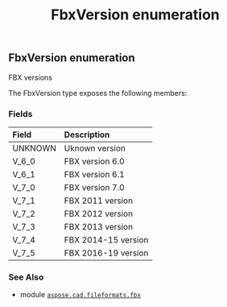 ﻿---
title: FbxVersion enumeration
second_title: Aspose.CAD for Python via .NET API References
description: 
type: docs
weight: 30
url: /aspose.cad.fileformats.fbx/fbxversion/
is_root: false
---

## FbxVersion enumeration

FBX versions



The FbxVersion type exposes the following members:

### Fields
| Field | Description |
| :- | :- |
| UNKNOWN | Uknown version |
| V_6_0 | FBX version 6.0 |
| V_6_1 | FBX version 6.1 |
| V_7_0 | FBX version 7.0 |
| V_7_1 | FBX 2011 version |
| V_7_2 | FBX 2012 version |
| V_7_3 | FBX 2013 version |
| V_7_4 | FBX 2014-15 version |
| V_7_5 | FBX 2016-19 version |



### See Also
* module [`aspose.cad.fileformats.fbx`](..)
